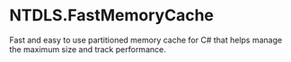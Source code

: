 # NTDLS.FastMemoryCache
Fast and easy to use partitioned memory cache for C# that helps manage the maximum size and track performance.
